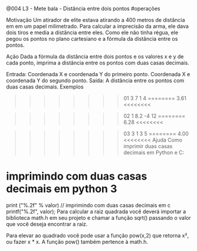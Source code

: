 @004 L3 - Mete bala - Distância entre dois pontos #operações


Motivação
Um atirador de elite estava atirando a 400 metros de distância em em um papel milimetrado. Para calcular a imprecisão da arma, ele dava dois tiros e media a distância entre eles. Como ele não tinha régua, ele pegou os pontos no plano cartesiano e a fórmula da distância entre os pontos.

Ação
Dada a fórmula da distância entre dois pontos e os valores x e y de cada ponto, imprima a distância entre os pontos com duas casas decimais.



Entrada:
Coordenada X e coordenada Y do primeiro ponto.
Coordenada X e coordenada Y do segundo ponto.
Saída:
A distância entre os pontos com duas casas decimais.
Exemplos
>>>>>>>> 01
3
7
1
4
========
3.61
<<<<<<<<

>>>>>>>> 02
1
8.2
-4
12
========
6.28
<<<<<<<<

>>>>>>>> 03
3
1
3
5
========
4.00
<<<<<<<<
Ajuda
Como imprimir duas casas decimais em Python e C:

# imprimindo com duas casas decimais em python 3
print ("%.2f" % valor)
// imprimindo com duas casas decimais em c 
printf("%.2f", valor);
Para calcular a raiz quadrada você deverá importar a biblioteca math.h em seu projeto e chamar a função sqrt() passando o valor que você deseja encontrar a raiz.

Para elevar ao quadrado você pode usar a função pow(x,2) que retorna x², ou fazer x * x. A função pow() também pertence à math.h.